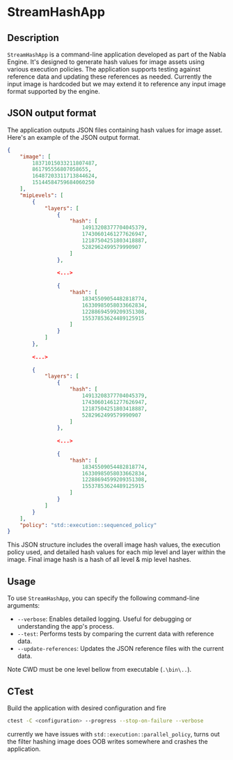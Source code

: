 # StreamHashApp

## Description

`StreamHashApp` is a command-line application developed as part of the Nabla Engine. It's designed to generate hash values for image assets using various execution policies. The application supports testing against reference data and updating these references as needed. Currently the input image is hardcoded but we may extend it to reference any input image format supported by the engine.

## JSON output format

The application outputs JSON files containing hash values for image asset. Here's an example of the JSON output format.

```json
{
    "image": [
        18371015033211807487,
        861795556807058655,
        16487203311713844624,
        15144584759684060250
    ],
    "mipLevels": [
        {
            "layers": [
                {
                    "hash": [
                        14913208377704045379,
                        17430601461277626947,
                        12187504251803418887,
                        5282962499579990907
                    ]
                },
                
                <...>
                
                {
                    "hash": [
                        18345509054482818774,
                        16330985058033662834,
                        12288694599209351308,
                        15537853624489125915
                    ]
                }
            ]
        },
        
        <...>
        
        {
            "layers": [
                {
                    "hash": [
                        14913208377704045379,
                        17430601461277626947,
                        12187504251803418887,
                        5282962499579990907
                    ]
                },
                
                <...>
                
                {
                    "hash": [
                        18345509054482818774,
                        16330985058033662834,
                        12288694599209351308,
                        15537853624489125915
                    ]
                }
            ]
        }
    ],
    "policy": "std::execution::sequenced_policy"
}
```

This JSON structure includes the overall image hash values, the execution policy used, and detailed hash values for each mip level and layer within the image. Final image hash is a hash of all level & mip level hashes.

## Usage

To use `StreamHashApp`, you can specify the following command-line arguments:

- `--verbose`: Enables detailed logging. Useful for debugging or understanding the app's process.
- `--test`: Performs tests by comparing the current data with reference data. 
- `--update-references`: Updates the JSON reference files with the current data. 

Note CWD must be one level bellow from executable (`.\bin\..`).

## CTest

Build the application with desired configuration and fire

```bash
ctest -C <configuration> --progress --stop-on-failure --verbose
```

currently we have issues with `std::execution::parallel_policy`, turns out the filter hashing image does OOB writes somewhere and crashes the application.